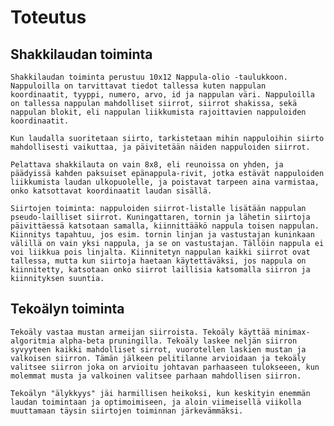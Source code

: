# Toteutus

## Shakkilaudan toiminta

    Shakkilaudan toiminta perustuu 10x12 Nappula-olio -taulukkoon. Nappuloilla on tarvittavat tiedot tallessa kuten nappulan koordinaatit, tyyppi, numero, arvo, id ja nappulan väri. Nappuloilla on tallessa nappulan mahdolliset siirrot, siirrot shakissa, sekä nappulan blokit, eli nappulan liikkumista rajoittavien nappuloiden koordinaatit. 
    
    Kun laudalla suoritetaan siirto, tarkistetaan mihin nappuloihin siirto mahdollisesti vaikuttaa, ja päivitetään näiden nappuloiden siirrot.
    
    Pelattava shakkilauta on vain 8x8, eli reunoissa on yhden, ja päädyissä kahden paksuiset epänappula-rivit, jotka estävät nappuloiden liikkumista laudan ulkopuolelle, ja poistavat tarpeen aina varmistaa, onko katsottavat koordinaatit laudan sisällä.
    
    Siirtojen toiminta: nappuloiden siirrot-listalle lisätään nappulan pseudo-lailliset siirrot. Kuningattaren, tornin ja lähetin siirtoja päivittäessä katsotaan samalla, kiinnittääkö nappula toisen nappulan. Kiinnitys tapahtuu, jos esim. tornin linjan ja vastustajan kuninkaan välillä on vain yksi nappula, ja se on vastustajan. Tällöin nappula ei voi liikkua pois linjalta. Kiinnitetyn nappulan kaikki siirrot ovat tallessa, mutta kun siirtoja haetaan käytettäväksi, jos nappula on kiinnitetty, katsotaan onko siirrot laillisia katsomalla siirron ja kiinnityksen suuntia.
    

## Tekoälyn toiminta

    Tekoäly vastaa mustan armeijan siirroista. Tekoäly käyttää minimax-algoritmia alpha-beta pruningilla. Tekoäly laskee neljän siirron syvyyteen kaikki mahdolliset sirrot, vuorotellen laskien mustan ja valkoisen siirron. Tämän jälkeen pelitilanne arvioidaan ja tekoäly valitsee siirron joka on arvioitu johtavan parhaaseen tulokseeen, kun molemmat musta ja valkoinen valitsee parhaan mahdollisen siirron.
    
    Tekoälyn "älykkyys" jäi harmillisen heikoksi, kun keskityin enemmän laudan toimintaan ja optimoimiseen, ja aloin viimeisellä viikolla muuttamaan täysin siirtojen toiminnan järkevämmäksi.
